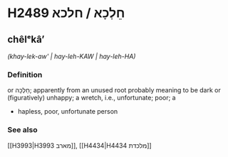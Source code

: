 # H2489 חֵלְכָא / חלכא

## chêlᵉkâʼ

_(khay-lek-aw' | hay-leh-KAW | hay-leh-HA)_

### Definition

or חֵלְכָה; apparently from an unused root probably meaning to be dark or (figuratively) unhappy; a wretch, i.e., unfortunate; poor; a

- hapless, poor, unfortunate person

### See also

[[H3993|H3993 מארב]], [[H4434|H4434 מלכדת]]
